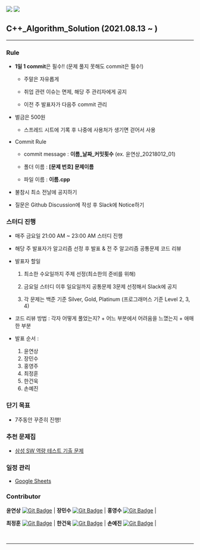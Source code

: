 <img src="https://img.shields.io/badge/MADE%20WITH-C%2B%2B-red?style=for-the-badge"></img>
[<img src="https://img.shields.io/badge/contributor-6-brightgreen?style=for-the-badge"></img>](https://github.com/sds-2021-summer-algorithm/cpp/graphs/contributors)
## C++_Algorithm_Solution (2021.08.13 ~ )
* * *
### Rule
- **1일 1 commit**은 필수!! (문제 풀지 못해도 commit은 필수!)

    - 주말은 자유롭게
    - 취업 관련 이슈는 면제, 해당 주 관리자에게 공지

    - 이전 주 발표자가 다음주 commit 관리
- 벌금은 500원

    - 스프레드 시트에 기록 후 나중에 사용처가 생기면 걷어서 사용

- Commit Rule
    - commit message : **이름_날짜_커밋횟수** (ex. 윤연상_20218012_01)

    - 폴더 이름 : **[문제 번호] 문제이름**
    - 파일 이름 : **이름.cpp**
- 불참시 최소 전날에 공지하기
- 질문은 Github Discussion에 작성 후 Slack에 Notice하기

### 스터디 진행
- 매주 금요일 21:00 AM ~ 23:00 AM 스터디 진행

- 해당 주 발표자가 알고리즘 선정 후 발표 & 전 주 알고리즘 공통문제 코드 리뷰
- 발표자 할일
    1. 최소한 수요일까지 주제 선정(최소한의 준비를 위해)

    1. 금요일 스터디 이후 일요일까지 공통문제 3문제 선정해서 Slack에 공지 
    1. 각 문제는 백준 기준 Silver, Gold, Platinum (프로그래머스 기준 Level 2, 3, 4)
- 코드 리뷰 방법 : 각자 어떻게 풀었는지? + 어느 부분에서 어려움을 느꼈는지 + 애매한 부분
- 발표 순서 : 
    1. 윤연상
    1. 장민수
    1. 홍영주
    1. 최정훈
    1. 한건욱
    1. 손예진

### 단기 목표

- 7주동안 꾸준히 진행!

### 추천 문제집
- [삼성 SW 역량 테스트 기출 문제](https://www.acmicpc.net/workbook/view/1152)


### 일정 관리 
- [Google Sheets](https://docs.google.com/spreadsheets/d/1-Icce-sBLCSJDL1tqwdke4oGZjynUi1_rexceXKRdnw/edit?usp=sharing)

<!-- ### Member

<table>
    <tr align="center">
                <td style="min-width: 100px;">
            <a href="https://github.com/YeonsangYoon">
              <img src="https://github.com/YeonsangYoon.png" width="100">
              <br />
              <b> 윤연상 </b>
            </a>
        </td>
                <td style="min-width: 100px;">
            <a href="https://github.com/BuriGori">
              <img src="https://github.com/BuriGori.png" width="100">
              <br />
              <b> 장민수 </b>
            </a>
        </td>
                <td style="min-width: 100px;">
            <a href="https://github.com/HongyeongJu">
              <img src="https://github.com/HongyeongJu.png" width="100">
              <br />
              <b> 홍영수 </b>
            </a>
        </td>
        <td style="min-width: 100px;">
            <a href="https://github.com/FezChoi">
              <img src="https://github.com/FezChoi.png" width="100">
              <br />
              <b> 최정훈 </b>
            </a>
        </td>
        <td style="min-width: 100px;">
            <a href="https://github.com/asci-00">
              <img src="https://github.com/asci-00.png" width="100">
              <br />
              <b> 한건욱 </b>
            </a>
        </td>
        <td style="min-width: 100px;">
            <a href="https://github.com/yjsohn">
              <img src="https://github.com/yjsohn.png" width="100">
              <br />
              <b> 손예진 </b>
            </a>
        </td>
    </tr>
</table> -->

### Contributor

**윤연상** [![Git Badge](http://img.shields.io/badge/-Github-black?style=flat-square&logo=github)](https://github.com/YeonsangYoon) | 
**장민수** [![Git Badge](http://img.shields.io/badge/-Github-black?style=flat-square&logo=github)](https://github.com/BuriGori) | 
**홍영수** [![Git Badge](http://img.shields.io/badge/-Github-black?style=flat-square&logo=github)](https://github.com/HongyeongJu) | 

**최정훈** [![Git Badge](http://img.shields.io/badge/-Github-black?style=flat-square&logo=github)](https://github.com/FezChoii) | 
**한건욱** [![Git Badge](http://img.shields.io/badge/-Github-black?style=flat-square&logo=github)](https://github.com/asci-00) |
**손예진** [![Git Badge](http://img.shields.io/badge/-Github-black?style=flat-square&logo=github)](https://github.com/yjsohn) |

<br>
<hr>
<br>
<br>
